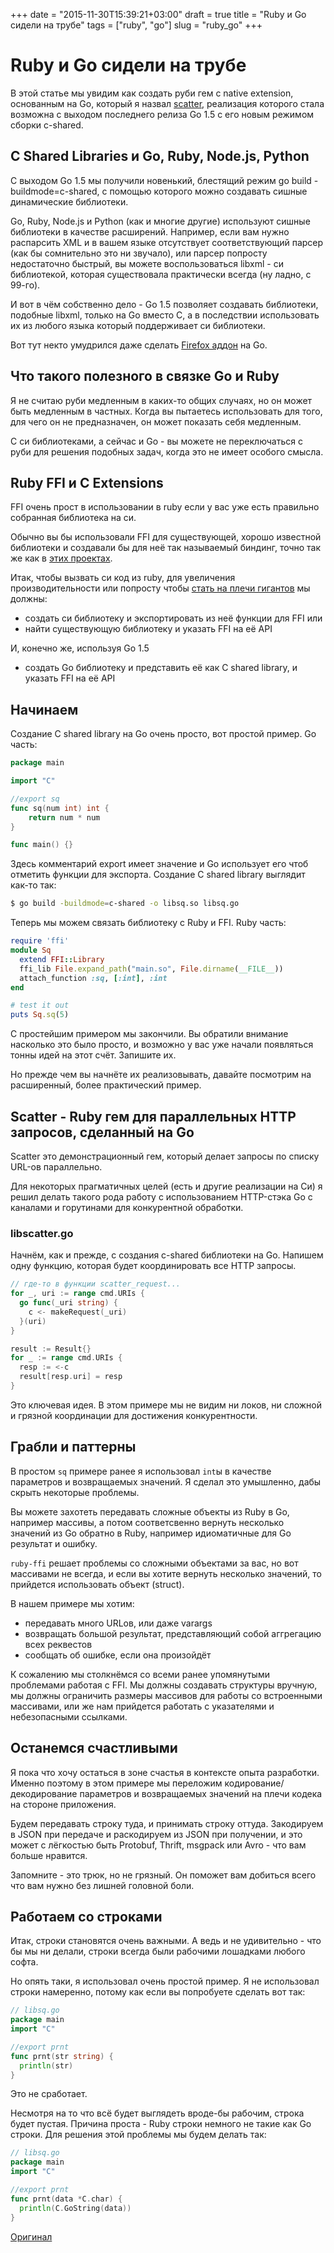 +++
date = "2015-11-30T15:39:21+03:00"
draft = true
title = "Ruby и Go сидели на трубе"
tags = ["ruby", "go"]
slug = "ruby_go"
+++

# Ruby и Go сидели на трубе

В этой статье мы увидим как создать руби гем с native extension, основанным на Go, который я назвал [scatter](https://github.com/jondot/scatter), реализация которого стала возможна с выходом последнего релиза Go 1.5 с его новым режимом сборки c-shared.

## C Shared Libraries и Go, Ruby, Node.js, Python

С выходом Go 1.5 мы получили новенький, блестящий режим go build -buildmode=c-shared, с помощью которого можно создавать сишные динамические библиотеки.

Go, Ruby, Node.js и Python (как и многие другие) используют сишные библиотеки в качестве расширений. Например, если вам нужно распарсить XML и в вашем языке отсутствует соответствующий парсер (как бы сомнительно это ни звучало), или парсер попросту недостаточно быстрый, вы можете воспользоваться libxml - си библиотекой, которая существовала практически всегда (ну ладно, с 99-го).

И вот в чём собственно дело - Go 1.5 позволяет создавать библиотеки, подобные libxml, только на Go вместо C, а в последствии использовать их из любого языка который поддерживает си библиотеки.

Вот тут некто умудрился даже сделать [Firefox аддон](http://id-rsa.pub/post/go15-calling-go-shared-libs-from-firefox-addon/) на Go.

## Что такого полезного в связке Go и Ruby

Я не считаю руби медленным в каких-то общих случаях, но он может быть медленным в частных. Когда вы пытаетесь использовать для того, для чего он не предназначен, он может показать себя медленным.

С си библиотеками, а сейчас и Go - вы можете не переключаться с руби для решения подобных задач, когда это не имеет особого смысла.

## Ruby FFI и C Extensions
FFI очень прост в использовании в ruby если у вас уже есть правильно собранная библиотека на си.

Обычно вы бы использовали FFI для существующей, хорошо известной библиотеки и создавали бы для неё так называемый биндинг, точно так же как в [этих проектах](https://github.com/ffi/ffi/wiki/Projects-Using-FFI).

Итак, чтобы вызвать си код из ruby, для увеличения производительности или попросту чтобы [стать на плечи гигантов](https://ru.wikiquote.org/wiki/%D0%98%D1%81%D0%B0%D0%B0%D0%BA_%D0%9D%D1%8C%D1%8E%D1%82%D0%BE%D0%BD) мы должны:

- создать си библиотеку и экспортировать из неё функции для FFI или
- найти существующую библиотеку и указать FFI на её API

И, конечно же, используя Go 1.5
- создать Go библиотеку и представить её как C shared library, и указать FFI на её API

## Начинаем

Создание C shared library на Go очень просто, вот простой пример. Go часть:

```go
package main

import "C"

//export sq
func sq(num int) int {
    return num * num
}

func main() {}
```

Здесь комментарий export имеет значение и Go использует его чтоб отметить функции для экспорта. Создание C shared library выглядит как-то так:

```bash
$ go build -buildmode=c-shared -o libsq.so libsq.go
```

Теперь мы можем связать библиотеку с Ruby и FFI. Ruby часть:

```ruby
require 'ffi'
module Sq
  extend FFI::Library
  ffi_lib File.expand_path("main.so", File.dirname(__FILE__))
  attach_function :sq, [:int], :int
end

# test it out
puts Sq.sq(5)
```

С простейшим примером мы закончили. Вы обратили внимание насколько это было просто, и возможно у вас уже начали появляться тонны идей на этот счёт. Запишите их.

Но прежде чем вы начнёте их реализовывать, давайте посмотрим на расширенный, более практический пример.

## Scatter - Ruby гем для параллельных HTTP запросов, сделанный на Go

Scatter это демонстрационный гем, который делает запросы по списку URL-ов параллельно.

Для некоторых прагматичных целей (есть и другие реализации на Си) я решил делать такого рода работу с использованием HTTP-стэка Go с каналами и горутинами для конкурентной обработки.

### libscatter.go

Начнём, как и прежде, с создания c-shared библиотеки на Go. Напишем одну функцию, которая будет координировать все HTTP запросы.

```go
// где-то в функции scatter_request...
for _, uri := range cmd.URIs {
  go func(_uri string) {
    c <- makeRequest(_uri)
  }(uri)
}

result := Result{}
for _ := range cmd.URIs {
  resp := <-c
  result[resp.uri] = resp
}
```

Это ключевая идея. В этом примере мы не видим ни локов, ни сложной и грязной координации для достижения конкурентности.

## Грабли и паттерны

В простом `sq` примере ранее я использовал `int`ы в качестве параметров и возвращаемых значений. Я сделал это умышленно, дабы скрыть некоторые проблемы.

Вы можете захотеть передавать сложные объекты из Ruby в Go, например массивы, а потом соответсвенно вернуть несколько значений из Go обратно в Ruby, например идиоматичные для Go результат и ошибку.

`ruby-ffi` решает проблемы со сложными объектами за вас, но вот массивами не всегда, и если вы хотите вернуть несколько значений, то прийдется использовать объект (struct).

В нашем примере мы хотим:
- передавать много URLов, или даже varargs
- возвращать большой результат, представляющий собой аггрегацию всех реквестов
- сообщать об ошибке, если она произойдёт

К сожалению мы столкнёмся со всеми ранее упомянутыми проблемами работая с FFI. Мы должны создавать структуры вручную, мы должны ограничить размеры массивов для работы со встроенными массивами, или же нам прийдется работать с указателями и небезопасными ссылками.

## Останемся счастливыми

Я пока что хочу остаться в зоне счастья в контексте опыта разработки. Именно поэтому в этом примере мы переложим кодирование/декодирование параметров и возвращаемых значений на плечи кодека на стороне приложения.

Будем передавать строку туда, и принимать строку оттуда. Закодируем в JSON при передаче и раскодируем из JSON при получении, и это может с лёгкостью быть Protobuf, Thrift, msgpack или Avro - что вам больше нравится.

Запомните - это трюк, но не грязный. Он поможет вам добиться всего что вам нужно без лишней головной боли.

## Работаем со строками

Итак, строки становятся очень важными. А ведь и не удивительно - что бы мы ни делали, строки всегда были рабочими лошадками любого софта.

Но опять таки, я использовал очень простой пример. Я не использовал строки намеренно, потому как если вы попробуете сделать вот так:

```go
// libsq.go
package main
import "C"

//export prnt
func prnt(str string) {
  println(str)
}
```

Это не сработает.

Несмотря на то что всё будет выглядеть вроде-бы рабочим, строка будет пустая. Причина проста - Ruby строки немного не такие как Go строки. Для решения этой проблемы мы будем делать так:

```go
// libsq.go
package main
import "C"

//export prnt
func prnt(data *C.char) {
  println(C.GoString(data))
}
```

[Оригинал](http://blog.paracode.com/2015/08/28/ruby-and-go-sitting-in-a-tree/)
